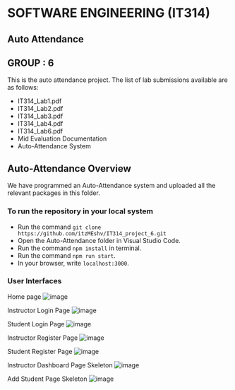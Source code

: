# SOFTWARE ENGINEERING (IT314)
## Auto Attendance

## GROUP : 6

This is the auto attendance project.
The list of lab submissions available are as follows:
- IT314_Lab1.pdf
- IT314_Lab2.pdf
- IT314_Lab3.pdf
- IT314_Lab4.pdf
- IT314_Lab6.pdf
- Mid Evaluation Documentation
- Auto-Attendance System

## Auto-Attendance Overview

We have programmed an Auto-Attendance system and uploaded all the relevant packages in this folder.

### To run the repository in your local system

- Run the command   ``` git clone https://github.com/itzMEshv/IT314_project_6.git ```
- Open the Auto-Attendance folder in Visual Studio Code.
- Run the command  ```npm install```  in terminal.
- Run the command  ```npm run start```.
- In your browser, write  ```localhost:3000```.

### User Interfaces

Home page
![image](https://user-images.githubusercontent.com/123458372/230026405-c4f888e9-5496-4f0d-ab6e-0ca0273af6de.png)

Instructor Login Page
![image](https://user-images.githubusercontent.com/123458372/230026512-8d4a342b-b40d-4215-888c-5bd3209e00a9.png)

Student Login Page
![image](https://user-images.githubusercontent.com/123458372/230026705-908a4829-ed0d-41c8-aa9e-8b3a207bf04b.png)

Instructor Register Page
![image](https://user-images.githubusercontent.com/123458372/230026769-aa5eda13-f562-4e32-b6c7-db211d5ece65.png)

Student Register Page
![image](https://user-images.githubusercontent.com/123458372/230026855-530dc8a2-bff1-4d17-83ed-cbaaf5f47175.png)

Instructor Dashboard Page Skeleton
![image](https://user-images.githubusercontent.com/123458372/230027133-3c3683a2-a68d-4a03-a7bd-c2f5f02a9e27.png)

Add Student Page Skeleton
![image](https://user-images.githubusercontent.com/123458372/230027368-15c940b6-ddb6-4813-bf82-0e5bca0945a8.png)
